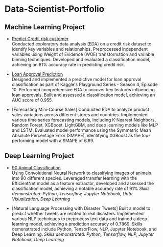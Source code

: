 # Data-Scientist-Portfolio
## Machine Learning Project

- [Predict Credit risk customer](credit_risk_classification.ipynb)  
Conducted exploratory data analysis (EDA) on a credit risk dataset to identify key variables and relationships. Preprocessed independent variables using Weight of Evidence (WOE) transformation and variable binning techniques. Developed and evaluated a classification model, achieving an 81% accuracy rate in predicting credit risk.

- [Loan Approval Prediction](loan_approval.ipynb)  
Designed and implemented a predictive model for loan approval classification as part of Kaggle's Playground Series - Season 4, Episode 10. Performed comprehensive EDA to uncover key features influencing loan approvals. Built and assessed a classification model, achieving an AUC score of 0.955.

- [Forecasting Mini-Course Sales]
Conducted EDA to analyze product sales variations across different stores and countries. Implemented various time series forecasting models, including K-Nearest Neighbors, Random Forest, XGBoost, LightGBM, and deep learning models like MLP and LSTM. Evaluated model performance using the Symmetric Mean Absolute Percentage Error (SMAPE), identifying XGBoost as the top-performing model with a SMAPE of 6.89.

## Deep Learning Project

- [90 Animal Classification](animal_classification.ipynb)  
Using Convolutional Neural Network to classifying images of animals into 90 different species. Leveraged transfer learning with the EfficientNet model as a feature extractor,
developed and assessed the classification model, achieving a notable accuracy rate of 91%
*Skills demonstrated: Python, Tensorflow, Jupyter Notebook, Data Visualization, Deep Learning*


- [Natural Language Processing with Disaster Tweets]
Built a model to predict whether tweets are related to real disasters. Implemented various NLP techniques to preprocess text data and trained a deep learning model, achieving a prediction accuracy of 0.7869. Skills demonstrated include Python, TensorFlow, NLP, Jupyter Notebook, and Deep Learning.
*Skills demonstrated: Python, Tensorflow, NLP, Jupyter Notebook, Deep Learning*
